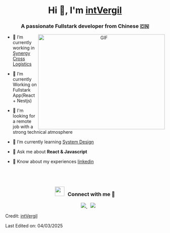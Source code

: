 <h1 align="center">Hi 👋, I'm <a href="https://intvergil.github.io/DEMO-gh-api-blog" target="blank">intVergil</a></h1>
<h3 align="center">A passionate Fullstark developer from Chinese &#x1f1e8;&#x1f1f3;</h3>

<a target="_blank" align="center">
  <img align="right" top="500" height="300" width="400" alt="GIF" src="https://media.giphy.com/media/SWoSkN6DxTszqIKEqv/giphy.gif">
</a>

- 🔭 I’m currently working in <a href="https://www.sclogi-jp.com" target="blank">Synergy Cross Logistics</a>

- 🌱 I’m currently Working on Fullstark App(React + Nestjs)

- 🤝 I'm looking for a remote job with a strong technical atmosphere

- 🌱 I’m currently learning [System Design](https://github.com/intVergil/system-design-primer)

- 💬 Ask me about **React & Javascript**

- 📄 Know about my experiences <a href="https://www.linkedin.com/in/intvergil" target="blank">linkedin</a>
<br/>

<!--
### Blogs posts

- [Download Instagram profile picture using python](https://dev.to/100rabhcsmc/instagram-profile-picture-download-using-python-n2j)
- [Convert a image to sketch using python](https://dev.to/100rabhcsmc/convert-a-image-to-sketch-using-python-3ip1)
- [Upload your project/files in GitHub using commands](https://dev.to/100rabhcsmc/upload-your-project-files-in-github-using-commands-1hn8)

---
-->

<br/>
<h3 align="center">
  <img src="https://media.giphy.com/media/iY8CRBdQXODJSCERIr/giphy.gif" width="30" height="30" style="margin-right: 10px;">Connect with me 🤝 
</h3>

<p align="center">
 <div align="center"  class="icons-social" style="margin-left: 10px;">
    <a style="margin-left: 10px;"  target="_blank" href="https://www.linkedin.com/in/intvergil/">
      <img src="https://img.icons8.com/doodle/40/000000/linkedin--v2.png">
    </a>
    <a style="margin-left: 10px;" target="_blank" href="https://github.com/intVergil">
      <img src="https://img.icons8.com/doodle/40/000000/github--v1.png">
    </a>
  </div>
</p>

Credit: [intVergil](https://github.com/intVergil)

Last Edited on: 04/03/2025
